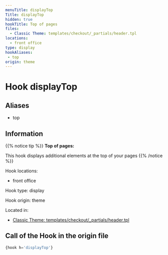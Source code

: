```yaml
---
menuTitle: displayTop
Title: displayTop
hidden: true
hookTitle: Top of pages
files:
  - Classic Theme: templates/checkout/_partials/header.tpl
locations:
  - front office
type: display
hookAliases:
 - top
origin: theme
---
```


# Hook displayTop

## Aliases
 
 - top

## Information

{{% notice tip %}}
**Top of pages:** 

This hook displays additional elements at the top of your pages
{{% /notice %}}

Hook locations: 
  - front office

Hook type: display

Hook origin: theme

Located in: 
  - [Classic Theme: templates/checkout/_partials/header.tpl](https://github.com/PrestaShop/classic-theme/blob/develop/templates/checkout/_partials/header.tpl)

## Call of the Hook in the origin file

```php
{hook h='displayTop'}
```